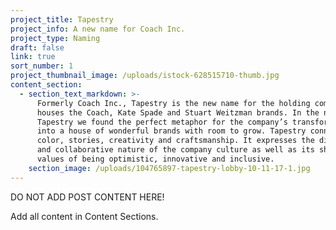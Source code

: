 ```yaml
---
project_title: Tapestry
project_info: A new name for Coach Inc.
project_type: Naming
draft: false
link: true
sort_number: 1
project_thumbnail_image: /uploads/istock-628515710-thumb.jpg
content_section:
  - section_text_markdown: >-
      Formerly Coach Inc., Tapestry is the new name for the holding company that
      houses the Coach, Kate Spade and Stuart Weitzman brands. In the name
      Tapestry we found the perfect metaphor for the company’s transformation
      into a house of wonderful brands with room to grow. Tapestry connotes
      color, stories, creativity and craftsmanship. It expresses the diversity
      and collaborative nature of the company culture as well as its shared
      values of being optimistic, innovative and inclusive.
    section_image: /uploads/104765897-tapestry-lobby-10-11-17-1.jpg
---
```

DO NOT ADD POST CONTENT HERE!

Add all content in Content Sections.